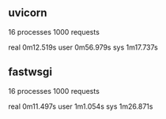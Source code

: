 
uvicorn
---
16 processes 1000 requests

real	0m12.519s
user	0m56.979s
sys	1m17.737s


fastwsgi
---
16 processes 1000 requests

real	0m11.497s
user	1m1.054s
sys	1m26.871s

